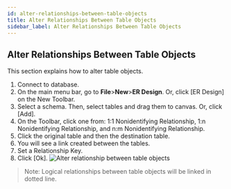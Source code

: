 ```yaml
---
id: alter-relationships-between-table-objects
title: Alter Relationships Between Table Objects
sidebar_label: Alter Relationships Between Table Objects
---
```


## Alter Relationships Between Table Objects

This section explains how to alter table objects.

1. Connect to database.
2. On the main menu bar, go to **File**>**New**>**ER Design**. Or, click [ER Design] on the New Toolbar.
3. Select a schema. Then, select tables and drag them to canvas. Or, click [Add].
4. On the Toolbar, click one from: 1:1 Nonidentifying Relationship, 1:n Nonidentifying Relationship, and n:m Nonidentifying Relationship.
5. Click the original table and then the destination table.
6. You will see a link created between the tables.
7. Set a Relationship Key.
8. Click [Ok].
![Alter relationship between table objects](https://s3.ap-northeast-2.amazonaws.com/sqlgate-manual-content/B51A564EB1A265FD2A2C702465DC7381.jpg)

> Note: Logical relationships between table objects will be linked in dotted line.
